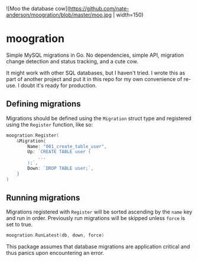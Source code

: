 ![Moo the database cow](https://github.com/nate-anderson/moogration/blob/master/moo.jpg | width=150)
# moogration
Simple MySQL migrations in Go. No dependencies, simple API, migration change detection and
status tracking, and a cute cow.

It might work with other SQL databases, but I haven't tried. I wrote this as part of another
project and put it in this repo for my own convenience of re-use. I doubt it's ready for
production.

## Defining migrations
Migrations should be defined using the `Migration` struct type and registered using the 
`Register` function, like so:

```go
moogration.Register(
    &Migration{
		Name: "001_create_table_user",
		Up: `CREATE TABLE user (
			...
		);`,
		Down: `DROP TABLE user;`,
    }
)
```

## Running migrations
Migrations registered with `Register` will be sorted ascending by the `name` key
and run in order. Previously run migrations will be skipped unless `force` is set to true.

```go
moogration.RunLatest(db, down, force)
```

This package assumes that database migrations are application critical and thus panics upon
encountering an error.
